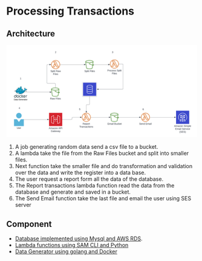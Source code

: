 # Processing Transactions
## Architecture
![alt text](./architecture.png)
1. A job generating random data send a csv file to a bucket.
2. A lambda take the file from the Raw Files bucket and split into smaller files.
3. Next function take the smaller file and do transformation and validation over the data and write the register into a data base.
4. The user request a report form all the data of the database.
5. The Report transactions lambda function read the data from the database and generate and saved in a bucket.
6. The Send Email function take the last file and email the user using SES server

## Component
 
- [Database implemented using Mysql and AWS RDS](./db/README.md).
- [Lambda functions using SAM CLI and Python](./processingData/README.md)
- [Data Generator using golang and Docker](./dataGenerator/README.md)